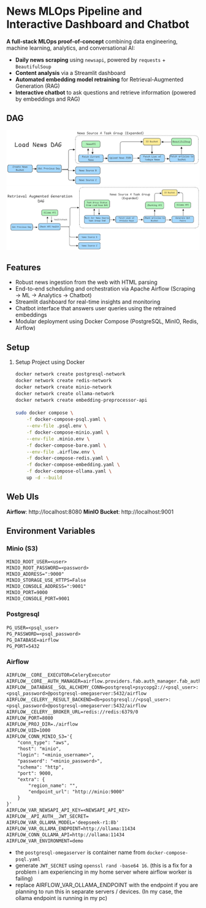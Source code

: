 # News MLOps Pipeline and Interactive Dashboard and Chatbot

**A full-stack MLOps proof-of-concept** combining data engineering, machine learning, analytics, and conversational AI:
- **Daily news scraping** using `newsapi`, powered by `requests` + `BeautifulSoup`
- **Content analysis** via a Streamlit dashboard
- **Automated embedding model retraining** for Retrieval-Augmented Generation (RAG)
- **Interactive chatbot** to ask questions and retrieve information (powered by embeddings and RAG)

## DAG

![load news dag](./media/load_news_dag.png)
![rag dag](./media/rag_dag.png)

## Features

-  Robust news ingestion from the web with HTML parsing  
-  End-to-end scheduling and orchestration via Apache Airflow (Scraping → ML → Analytics → Chatbot)  
-  Streamlit dashboard for real-time insights and monitoring  
-  Chatbot interface that answers user queries using the retrained embeddings  
-  Modular deployment using Docker Compose (PostgreSQL, MinIO, Redis, Airflow)


## Setup

1. Setup Project using Docker
    ```bash
    docker network create postgresql-network
    docker network create redis-network
    docker network create minio-network
    docker network create ollama-network
    docker network create embedding-preprocessor-api

    sudo docker compose \
        -f docker-compose-psql.yaml \
        --env-file .psql.env \
        -f docker-compose-minio.yaml \
        --env-file .minio.env \
        -f docker-compose-bare.yaml \
        --env-file .airflow.env \
        -f docker-compose-redis.yaml \
        -f docker-compose-embedding.yaml \
        -f docker-compose-ollama.yaml \
        up -d --build
    ```

## Web UIs

**Airflow**: http://localhost:8080
**MinIO Bucket**: http://localhost:9001

## Environment Variables

### Minio (S3)

```.env
MINIO_ROOT_USER=<user>
MINIO_ROOT_PASSWORD=<password>
MINIO_ADDRESS=":9000"
MINIO_STORAGE_USE_HTTPS=False
MINIO_CONSOLE_ADDRESS=":9001"
MINIO_PORT=9000
MINIO_CONSOLE_PORT=9001
```

### Postgresql

```.env
PG_USER=<psql_user>
PG_PASSWORD=<psql_password>
PG_DATABASE=airflow
PG_PORT=5432
```

### Airflow

```.env
AIRFLOW__CORE__EXECUTOR=CeleryExecutor
AIRFLOW__CORE__AUTH_MANAGER=airflow.providers.fab.auth_manager.fab_auth_manager.FabAuthManager
AIRFLOW__DATABASE__SQL_ALCHEMY_CONN=postgresql+psycopg2://<psql_user>:<psql_password>@postgresql-omegaserver:5432/airflow
AIRFLOW__CELERY__RESULT_BACKEND=db+postgresql://<psql_user>:<psql_password>@postgresql-omegaserver:5432/airflow
AIRFLOW__CELERY__BROKER_URL=redis://redis:6379/0
AIRFLOW_PORT=8080
AIRFLOW_PROJ_DIR=./airflow
AIRFLOW_UID=1000
AIRFLOW_CONN_MINIO_S3='{
    "conn_type": "aws", 
    "host": "minio", 
    "login": "<minio_username>", 
    "password": "<minio_password>", 
    "schema": "http", 
    "port": 9000, 
    "extra": {
        "region_name": "",
        "endpoint_url": "http://minio:9000"
    }
}'
AIRFLOW_VAR_NEWSAPI_API_KEY=<NEWSAPI_API_KEY>
AIRFLOW__API_AUTH__JWT_SECRET=
AIRFLOW_VAR_OLLAMA_MODEL='deepseek-r1:8b'
AIRFLOW_VAR_OLLAMA_ENDPOINT=http://ollama:11434
AIRFLOW_CONN_OLLAMA_API=http://ollama:11434
AIRFLOW_VAR_ENVIRONMENT=demo
```
- the `postgresql-omegaserver` is container name from `docker-compose-psql.yaml`
- generate `JWT_SECRET` using `openssl rand -base64 16`. (this is a fix for a problem i am experiencing in my home server where airflow worker is failing)
- replace AIRFLOW_VAR_OLLAMA_ENDPOINT with the endpoint if you are planning to run this in separate servers / devices. (In my case, the ollama endpoint is running in my pc)